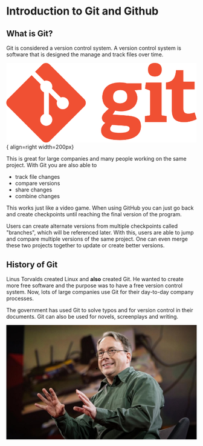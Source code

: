 # Introduction to Git and Github

## What is Git?

Git is considered a version control system. A version control system is software that is designed the manage and track files over time.

![Git Logo](assets/images/git_logo.png){ align=right width=200px}

This is great for large companies and many people working on the same project. With Git you are also able to

- track file changes
- compare versions
- share changes
- combine changes

This works just like a video game. When using GitHub you can just go back and create checkpoints until reaching the final version of the program.

Users can create alternate versions from multiple checkpoints called "branches", which will be referenced later. With this, users are able to jump and compare multiple versions of the same project. One can even merge these two projects together to update or create better versions.

## History of Git

Linus Torvalds created Linux and **also** created Git. He wanted to create more free software and the purpose was to have a free version control system. Now, lots of large companies use Git for their day-to-day company processes.

The government has used Git to solve typos and for version control in their documents. Git can also be used for novels, screenplays and writing.

![Linus Torvald Public Speaking](assets/images/linus_torvalds.png)
